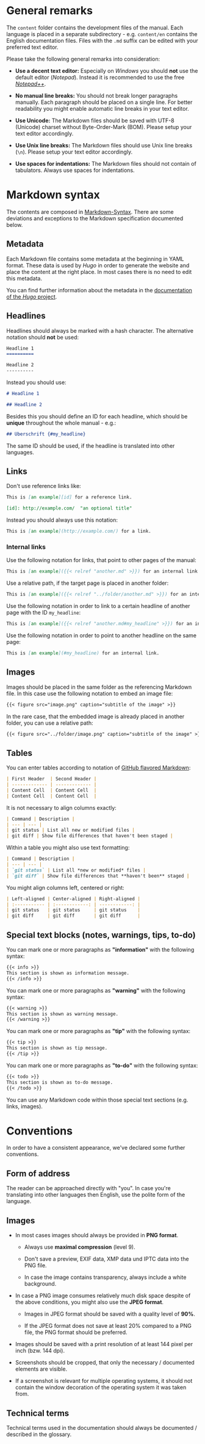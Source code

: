 # General remarks

The `content` folder contains the development files of the manual. Each language is placed in a separate subdirectory - e.g. `content/en` contains the English documentation files. Files with the `.md` suffix can be edited with your preferred text editor.

Please take the following general remarks into consideration: 

-   **Use a decent text editor:** Especially on *Windows* you should **not** use the default editor (*Notepad*). Instead it is recommended to use the free [*Notepad++*](https://notepad-plus-plus.org/).

-   **No manual line breaks:** You should not break longer paragraphs manually. Each paragraph should be placed on a single line. For better readability you might enable automatic line breaks in your text editor.

-   **Use Unicode:** The Markdown files should be saved with UTF-8 (Unicode) charset without Byte-Order-Mark (BOM). Please setup your text editor accordingly.

-   **Use Unix line breaks:** The Markdown files should use Unix line breaks (`\n`). Please setup your text editor accordingly.

-   **Use spaces for indentations:** The Markdown files should not contain of tabulators. Always use spaces for indentations.


# Markdown syntax

The contents are composed in [Markdown-Syntax](https://daringfireball.net/projects/markdown/). There are some deviations and exceptions to the Markdown specification documented below.


## Metadata

Each Markdown file contains some metadata at the beginning in YAML format. These data is used by *Hugo* in order to generate the website and place the content at the right place. In most cases there is no need to edit this metadata.

You can find further information about the metadata in the [documentation of the *Hugo* project](https://gohugo.io/content-management/front-matter/).


## Headlines

Headlines should always be marked with a hash character. The alternative notation should **not** be used:

```md
Headline 1
==========

Headline 2
----------
```

Instead you should use:

```md
# Headline 1

## Headline 2
```

Besides this you should define an ID for each headline, which should be **unique** throughout the whole manual - e.g.:

```md
## Überschrift {#my_headline}
```

The same ID should be used, if the headline is translated into other languages.


## Links

Don't use reference links like:

```md
This is [an example][id] for a reference link.

[id]: http://example.com/  "an optional title"
```

Instead you should always use this notation:

```md
This is [an example](http://example.com/) for a link.
```


### Internal links

Use the following notation for links, that point to other pages of the manual:

```md
This is [an example]({{< relref "another.md" >}}) for an internal link.
```

Use a relative path, if the target page is placed in another folder:

```md
This is [an example]({{< relref "../folder/another.md" >}}) for an internal link.
```

Use the following notation in order to link to a certain headline of another page with the ID `my_headline`:

```md
This is [an example]({{< relref "another.md#my_headline" >}}) for an internal link.
```

Use the following notation in order to point to another headline on the same page:

```md
This is [an example](#my_headline) for an internal link.
```


## Images

Images should be placed in the same folder as the referencing Markdown file. In this case use the following notation to embed an image file:

```md
{{< figure src="image.png" caption="subtitle of the image" >}}
``` 

In the rare case, that the embedded image is already placed in another folder, you can use a relative path: 

```md
{{< figure src="../folder/image.png" caption="subtitle of the image" >}}
``` 


## Tables

You can enter tables according to notation of [GitHub flavored Markdown](https://help.github.com/articles/organizing-information-with-tables/): 

```md
| First Header  | Second Header |
| ------------- | ------------- |
| Content Cell  | Content Cell  |
| Content Cell  | Content Cell  |
```

It is not necessary to align columns exactly:

```md
| Command | Description |
| --- | --- |
| git status | List all new or modified files |
| git diff | Show file differences that haven't been staged |
```

Within a table you might also use text formatting:

```md
| Command | Description |
| --- | --- |
| `git status` | List all *new or modified* files |
| `git diff` | Show file differences that **haven't been** staged |
```

You might align columns left, centered or right:

```md
| Left-aligned | Center-aligned | Right-aligned |
| :----------- | :------------: | ------------: |
| git status   | git status     | git status    |
| git diff     | git diff       | git diff      |
```


## Special text blocks (notes, warnings, tips, to-do)

You can mark one or more paragraphs as **"information"** with the following syntax:

```md
{{< info >}}
This section is shown as information message.
{{< /info >}}
```

You can mark one or more paragraphs as **"warning"** with the following syntax:

```md
{{< warning >}}
This section is shown as warning message.
{{< /warning >}}
```

You can mark one or more paragraphs as **"tip"** with the following syntax:

```md
{{< tip >}}
This section is shown as tip message.
{{< /tip >}}
```

You can mark one or more paragraphs as **"to-do"** with the following syntax:

```md
{{< todo >}}
This section is shown as to-do message.
{{< /todo >}}
```

You can use any Markdown code within those special text sections (e.g. links, images).


# Conventions

In order to have a consistent appearance, we've declared some further conventions.


## Form of address

The reader can be approached directly with "you". In case you're translating into other languages then English, use the polite form of the language.


## Images

-   In most cases images should always be provided in **PNG format**.

    -   Always use **maximal compression** (level 9).
    
    -   Don't save a preview, EXIF data, XMP data und IPTC data into the PNG file. 
    
    -   In case the image contains transparency, always include a white background.

-   In case a PNG image consumes relatively much disk space despite of the above conditions, you might also use the **JPEG format**.

    -   Images in JPEG format should be saved with a quality level of **90%**.
    
    -   If the JPEG format does not save at least 20% compared to a PNG file, the PNG format should be preferred.

-   Images should be saved with a print resolution of at least 144 pixel per inch (bzw. 144 dpi).

-   Screenshots should be cropped, that only the necessary / documented elements are visible.  

-   If a screenshot is relevant for multiple operating systems, it should not contain the window decoration of the operating system it was taken from. 


## Technical terms

Technical terms used in the documentation should always be documented / described in the glossary.
